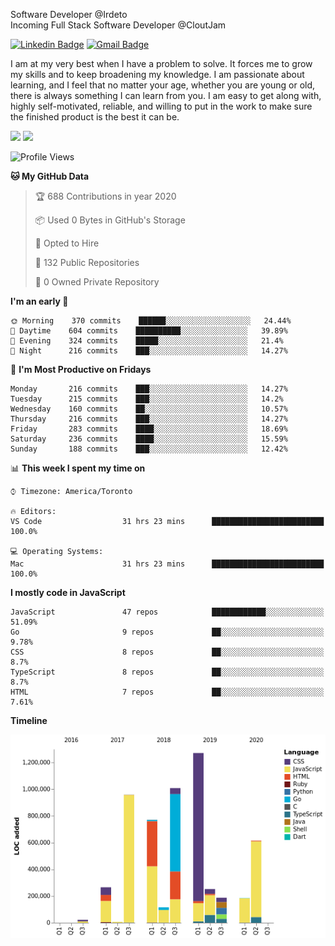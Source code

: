 Software Developer @Irdeto
<br />
Incoming Full Stack Software Developer @CloutJam

[![Linkedin Badge](https://img.shields.io/badge/-Jesse%20Okeya-6633cc?style=flat-square&logo=Linkedin&logoColor=white&link=https://www.linkedin.com/in/jesse-okeya-45a38510a/)](https://www.linkedin.com/in/jesse-okeya-45a38510a/) 
[![Gmail Badge](https://img.shields.io/badge/-jesseokeya@gmail.com-6633cc?style=flat-square&logo=Gmail&logoColor=white&link=mailto:jesseokeya@gmail.com)](mailto:jesseokeya@gmail.com)

I am at my very best when I have a problem to solve. It forces me to grow my skills and to keep broadening my knowledge. I am passionate about learning, and I feel that no matter your age, whether you are young or old, there is always something I can learn from you. I am easy to get along with, highly self-motivated, reliable, and willing to put in the work to make sure the finished product is the best it can be.

![](https://github-readme-stats.vercel.app/api?username=jesseokeya&show_icons=true&theme=radical) ![](https://github-readme-stats.vercel.app/api/top-langs/?username=jesseokeya&layout=compact&theme=radical)

<!--START_SECTION:waka-->
![Profile Views](http://img.shields.io/badge/Profile%20Views-41-blue)

**🐱 My GitHub Data** 

> 🏆 688 Contributions in year 2020
 > 
> 📦 Used 0 Bytes in GitHub's Storage 
 > 
> 💼 Opted to Hire
 > 
> 📜 132 Public Repositories 
 > 
> 🔑 0 Owned Private Repository 
 > 
**I'm an early 🐤** 

```text
🌞 Morning    370 commits    ██████░░░░░░░░░░░░░░░░░░░   24.44% 
🌆 Daytime    604 commits    ██████████░░░░░░░░░░░░░░░   39.89% 
🌃 Evening    324 commits    █████░░░░░░░░░░░░░░░░░░░░   21.4% 
🌙 Night      216 commits    ███░░░░░░░░░░░░░░░░░░░░░░   14.27%

```
📅 **I'm Most Productive on Fridays** 

```text
Monday       216 commits    ███░░░░░░░░░░░░░░░░░░░░░░   14.27% 
Tuesday      215 commits    ███░░░░░░░░░░░░░░░░░░░░░░   14.2% 
Wednesday    160 commits    ██░░░░░░░░░░░░░░░░░░░░░░░   10.57% 
Thursday     216 commits    ███░░░░░░░░░░░░░░░░░░░░░░   14.27% 
Friday       283 commits    ████░░░░░░░░░░░░░░░░░░░░░   18.69% 
Saturday     236 commits    ████░░░░░░░░░░░░░░░░░░░░░   15.59% 
Sunday       188 commits    ███░░░░░░░░░░░░░░░░░░░░░░   12.42%

```


📊 **This week I spent my time on** 

```text
⌚︎ Timezone: America/Toronto

🔥 Editors: 
VS Code                  31 hrs 23 mins      █████████████████████████   100.0%

💻 Operating Systems: 
Mac                      31 hrs 23 mins      █████████████████████████   100.0%

```

**I mostly code in JavaScript** 

```text
JavaScript               47 repos            ████████████░░░░░░░░░░░░░   51.09% 
Go                       9 repos             ██░░░░░░░░░░░░░░░░░░░░░░░   9.78% 
CSS                      8 repos             ██░░░░░░░░░░░░░░░░░░░░░░░   8.7% 
TypeScript               8 repos             ██░░░░░░░░░░░░░░░░░░░░░░░   8.7% 
HTML                     7 repos             ██░░░░░░░░░░░░░░░░░░░░░░░   7.61%

```


**Timeline**

![Chart not found](https://github.com/jesseokeya/jesseokeya/blob/master/charts/bar_graph.png) 


<!--END_SECTION:waka-->
